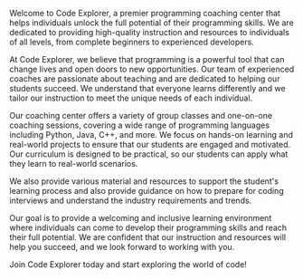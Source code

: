 Welcome to Code Explorer, a premier programming coaching center that helps individuals unlock the full potential of their programming skills. We are dedicated to providing high-quality instruction and resources to individuals of all levels, from complete beginners to experienced developers.

At Code Explorer, we believe that programming is a powerful tool that can change lives and open doors to new opportunities. Our team of experienced coaches are passionate about teaching and are dedicated to helping our students succeed. We understand that everyone learns differently and we tailor our instruction to meet the unique needs of each individual.

Our coaching center offers a variety of group classes and one-on-one coaching sessions, covering a wide range of programming languages including Python, Java, C++, and more. We focus on hands-on learning and real-world projects to ensure that our students are engaged and motivated. Our curriculum is designed to be practical, so our students can apply what they learn to real-world scenarios.

We also provide various material and resources to support the student's learning process and also provide guidance on how to prepare for coding interviews and understand the industry requirements and trends.

Our goal is to provide a welcoming and inclusive learning environment where individuals can come to develop their programming skills and reach their full potential. We are confident that our instruction and resources will help you succeed, and we look forward to working with you.

Join Code Explorer today and start exploring the world of code!